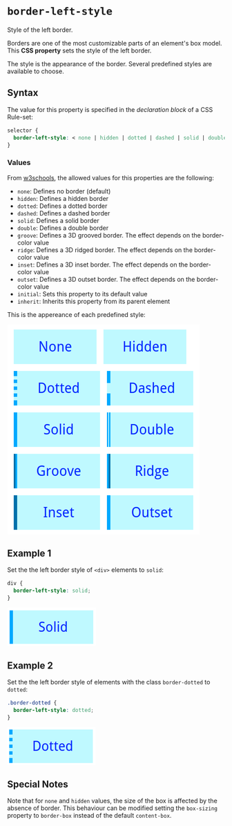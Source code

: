 # `border-left-style`

Style of the left border.

Borders are one of the most customizable parts of an element's box model. This **CSS property** sets the style of the left border.

The style is the appearance of the border. Several predefined styles are available to choose.

## Syntax

The value for this property is specified in the *declaration block* of a CSS Rule-set:

```css
selector {
  border-left-style: < none | hidden | dotted | dashed | solid | double | groove | ridge | inset | outset | initial | inherit >;
}
```

### Values

From [w3schools](http://www.w3schools.com/cssref/pr_border-left_style.asp), the allowed values for this properties are the following:
- `none`: Defines no border (default)
- `hidden`: Defines a hidden border
- `dotted`: Defines a dotted border
- `dashed`: Defines a dashed border
- `solid`: Defines a solid border
- `double`: Defines a double border
- `groove`: Defines a 3D grooved border. The effect depends on the border-color value
- `ridge`: Defines a 3D ridged border. The effect depends on the border-color value
- `inset`: Defines a 3D inset border. The effect depends on the border-color value
- `outset`: Defines a 3D outset border. The effect depends on the border-color value
- `initial`: Sets this property to its default value
- `inherit`: Inherits this property from its parent element

This is the appereance of each predefined style:

![border-styles.png](images/border-styles.png)


## Example 1

Set the the left border style of `<div>` elements to `solid`:

```css
div {
  border-left-style: solid;
}
```

![border-style-solid.png](images/border-style-solid.png)

## Example 2

Set the the left border style of elements with the class `border-dotted` to `dotted`:

```css
.border-dotted {
  border-left-style: dotted;
}
```

![border-style-dotted.png](images/border-style-dotted.png)

## Special Notes

Note that for `none` and `hidden` values, the size of the box is affected by the absence of border. This behaviour can be modified setting the `box-sizing` property to `border-box` instead of the default `content-box`.